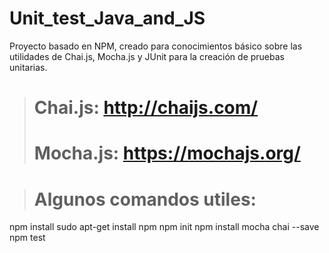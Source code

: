 # Unit_test_Java_and_JS

Proyecto basado en NPM, creado para conocimientos básico sobre las utilidades de Chai.js, Mocha.js y JUnit para la creación de pruebas unitarias.

> # Chai.js: http://chaijs.com/
> # Mocha.js: https://mochajs.org/

> # Algunos comandos utiles:
npm install
sudo apt-get install npm
npm init
npm install mocha chai --save
npm test
